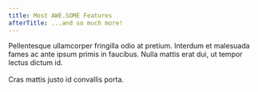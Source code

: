```yaml
---
title: Most AWE.SOME Features
afterTitle: ...and so much more!
---
```


Pellentesque ullamcorper fringilla odio at pretium. Interdum et malesuada fames ac ante ipsum primis in faucibus. Nulla mattis erat dui, ut tempor lectus dictum id.
<br><br>
Cras mattis justo id convallis porta.